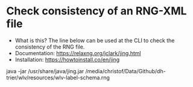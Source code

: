 # Check consistency of an RNG-XML file 

* What is this? The line below can be used at the CLI to check the consistency of the RNG file. 
* Documentation: https://relaxng.org/jclark/jing.html
* Installation: https://howtoinstall.co/en/jing

java -jar /usr/share/java/jing.jar /media/christof/Data/Github/dh-trier/wlv/resources/wlv-label-schema.rng
